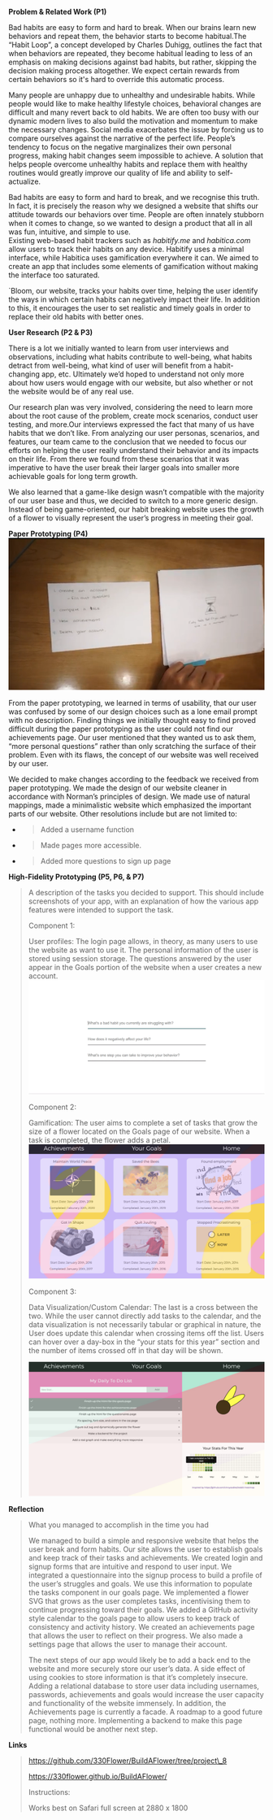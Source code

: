 **Problem & Related Work (P1)**

Bad habits are easy to form and hard to break. When our brains learn new
behaviors and repeat them, the behavior starts to become habitual.The
“Habit Loop”, a concept developed by Charles Duhigg, outlines the fact
that when behaviors are repeated, they become habitual leading to less
of an emphasis on making decisions against bad habits, but rather,
skipping the decision making process altogether. We expect certain
rewards from certain behaviors so it's hard to override this automatic
process.

Many people are unhappy due to unhealthy and undesirable habits. While
people would like to make healthy lifestyle choices, behavioral changes
are difficult and many revert back to old habits. We are often too busy
with our dynamic modern lives to also build the motivation and momentum
to make the necessary changes. Social media exacerbates the issue by
forcing us to compare ourselves against the narrative of the perfect
life. People’s tendency to focus on the negative marginalizes their own
personal progress, making habit changes seem impossible to achieve. A
solution that helps people overcome unhealthy habits and replace them
with healthy routines would greatly improve our quality of life and
ability to self-actualize.

Bad habits are easy to form and hard to break, and we recognise this
truth. In fact, it is precisely the reason why we designed a website
that shifts our attitude towards our behaviors over time. People are
often innately stubborn when it comes to change, so we wanted to design
a product that all in all was fun, intuitive, and simple to use.  
Existing web-based habit trackers such as *habitify.me* and
*habitica.com* allow users to track their habits on any device. Habitify
uses a minimal interface, while Habitica uses gamification everywhere it
can. We aimed to create an app that includes some elements of
gamification without making the interface too saturated.

\`Bloom, our website, tracks your habits over time, helping the user
identify the ways in which certain habits can negatively impact their
life. In addition to this, it encourages the user to set realistic and
timely goals in order to replace their old habits with better ones.

**User Research (P2 & P3)**

There is a lot we initially wanted to learn from user interviews and
observations, including what habits contribute to well-being, what
habits detract from well-being, what kind of user will benefit from a
habit-changing app, etc. Ultimately we’d hoped to understand not only
more about how users would engage with our website, but also whether or
not the website would be of any real use.

Our research plan was very involved, considering the need to learn more
about the root cause of the problem, create mock scenarios, conduct user
testing, and more.Our interviews expressed the fact that many of us have
habits that we don’t like. From analyzing our user personas, scenarios,
and features, our team came to the conclusion that we needed to focus
our efforts on helping the user really understand their behavior and its
impacts on their life. From there we found from these scenarios that it
was imperative to have the user break their larger goals into smaller
more achievable goals for long term growth.

We also learned that a game-like design wasn’t compatible with the
majority of our user base and thus, we decided to switch to a more
generic design. Instead of being game-oriented, our habit breaking
website uses the growth of a flower to visually represent the user’s
progress in meeting their goal.

**Paper Prototyping (P4)**![](images/image4.png)

From the paper prototyping, we learned in terms of usability, that our
user was confused by some of our design choices such as a lone email
prompt with no description. Finding things we initially thought easy to
find proved difficult during the paper prototyping as the user could not
find our achievements page. Our user mentioned that they wanted us to
ask them, “more personal questions” rather than only scratching the
surface of their problem. Even with its flaws, the concept of our
website was well received by our user.

We decided to make changes according to the feedback we received from
paper prototyping. We made the design of our website cleaner in
accordance with Norman’s principles of design. We made use of natural
mappings, made a minimalistic website which emphasized the important
parts of our website. Other resolutions include but are not limited to:

  - > Added a username function

  - > Made pages more accessible.

  - > Added more questions to sign up page

**High-Fidelity Prototyping (P5, P6, & P7)**

> A description of the tasks you decided to support. This should include
> screenshots of your app, with an explanation of how the various app
> features were intended to support the task.
>
> Component 1:
>
> User profiles: The login page allows, in theory, as many users to use
> the website as want to use it. The personal information of the user is
> stored using session storage. The questions answered by the user
> appear in the Goals portion of the website when a user creates a new
> account. ![](images/image2.png)
>
> Component 2:
>
> Gamification: The user aims to complete a set of tasks that grow the
> size of a flower located on the Goals page of our website. When a task
> is completed, the flower adds a petal.![](images/image3.png)
>
> Component 3:
>
> Data Visualization/Custom Calendar: The last is a cross between the
> two. While the user cannot directly add tasks to the calendar, and the
> data visualization is not necessarily tabular or graphical in nature,
> the User does update this calendar when crossing items off the list.
> Users can hover over a day-box in the “your stats for this year”
> section and the number of items crossed off in that day will be shown.
>
> ![](images/image1.png)

**Reflection**

> What you managed to accomplish in the time you had
>
> We managed to build a simple and responsive website that helps the
> user break and form habits. Our site allows the user to establish
> goals and keep track of their tasks and achievements. We created login
> and signup forms that are intuitive and respond to user input. We
> integrated a questionnaire into the signup process to build a profile
> of the user’s struggles and goals. We use this information to populate
> the tasks component in our goals page. We implemented a flower SVG
> that grows as the user completes tasks, incentivising them to continue
> progressing toward their goals. We added a GitHub activity style
> calendar to the goals page to allow users to keep track of consistency
> and activity history. We created an achievements page that allows the
> user to reflect on their progress. We also made a settings page that
> allows the user to manage their account.
>
> The next steps of our app would likely be to add a back end to the
> website and more securely store our user’s data. A side effect of
> using cookies to store information is that it’s completely insecure.
> Adding a relational database to store user data including usernames,
> passwords, achievements and goals would increase the user capacity and
> functionality of the website immensely. In addition, the Achievements
> page is currently a facade. A roadmap to a good future page, nothing
> more. Implementing a backend to make this page functional would be
> another next step.

**Links**

> [<span class="underline">https://github.com/330Flower/BuildAFlower/tree/project\_8</span>](https://github.com/330Flower/BuildAFlower/tree/project_8)
>
> [<span class="underline">https://330flower.github.io/BuildAFlower/</span>](https://330flower.github.io/BuildAFlower/)
>
> Instructions:
>
> Works best on Safari full screen at 2880 x 1800
